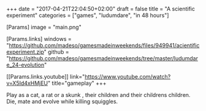 +++
date = "2017-04-21T22:04:50+02:00"
draft = false
title = "A scientific experiment"
categories = ["games", "ludumdare", "in 48 hours"]

[Params]
image = "main.png"

[Params.links]
windows = "https://github.com/madeso/gamesmadeinweekends/files/949941/acientificexperiment.zip"
github = "https://github.com/madeso/gamesmadeinweekends/tree/master/ludumdare_24-evolution"

[[Params.links.youtube]]
link="https://www.youtube.com/watch?v=X5Id4xHMjEU"
title="gameplay"
+++

Play as a cat, a rat or a skunk , their children and their childrens children. Die, mate and evolve while killing squiggles.
